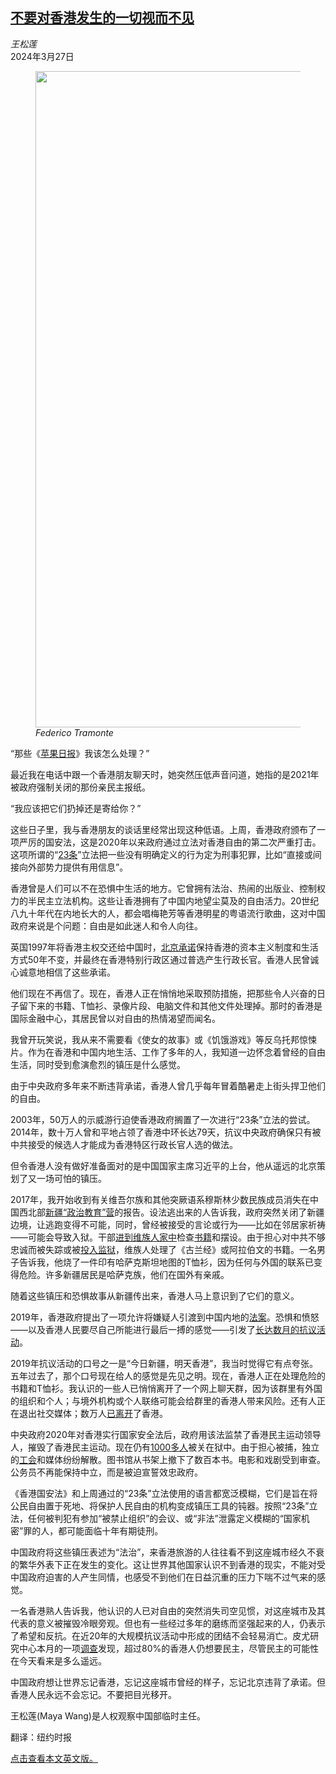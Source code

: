 <!--1711503423000-->
[不要对香港发生的一切视而不见](https://cn.nytimes.com/opinion/20240327/hong-kong-law-freedom/)
------

<address>王松莲</address><time pudate="2024-03-27 09:24:46" datetime="2024-03-27 09:24:46">2024年3月27日</time><figure><img src="https://images.weserv.nl/?url=static01.nyt.com/images/2024/03/26/opinion/26wang/26wang-master1050.jpg" width="1050" height="1050"><figcaption> <cite>Federico Tramonte</cite></figcaption></figure><section><p>“那些《<a href="https://cn.nytimes.com/china/20210623/apple-daily-hong-kong/">苹果日报</a>》我该怎么处理？”</p><p>最近我在电话中跟一个香港朋友聊天时，她突然压低声音问道，她指的是2021年被政府强制关闭的那份亲民主报纸。</p><p>“我应该把它们扔掉还是寄给你？”</p><p>这些日子里，我与香港朋友的谈话里经常出现这种低语。上周，香港政府颁布了一项严厉的国安法，这是2020年以来政府通过立法对香港自由的第二次严重打击。这项所谓的“<a href="https://cn.nytimes.com/china/20240320/hong-kong-security-law-article-23/">23条</a>”立法把一些没有明确定义的行为定为刑事犯罪，比如“直接或间接向外部势力提供有用信息”。</p><p>香港曾是人们可以不在恐惧中生活的地方。它曾拥有法治、热闹的出版业、控制权力的半民主立法机构。这些让香港拥有了中国内地望尘莫及的自由活力。20世纪八九十年代在内地长大的人，都会唱梅艳芳等香港明星的粤语流行歌曲，这对中国政府来说是个问题：自由是如此迷人和令人向往。</p><p>英国1997年将香港主权交还给中国时，<a rel="noopener noreferrer" target="_blank" href="https://www.basiclaw.gov.hk/filemanager/content/tc/files/basiclawtext/basiclaw_full_text.pdf">北京承诺</a>保持香港的资本主义制度和生活方式50年不变，并最终在香港特别行政区通过普选产生行政长官。香港人民曾诚心诚意地相信了这些承诺。</p><p>他们现在不再信了。现在，香港人正在悄悄地采取预防措施，把那些令人兴奋的日子留下来的书籍、T恤衫、录像片段、电脑文件和其他文件处理掉。那时的香港是国际金融中心，其居民曾以对自由的热情渴望而闻名。</p><p>我曾开玩笑说，我从来不需要看《使女的故事》或《饥饿游戏》等反乌托邦惊悚片。作为在香港和中国内地生活、工作了多年的人，我知道一边怀念着曾经的自由生活，同时受到愈演愈烈的镇压是什么感觉。</p><p>由于中央政府多年来不断违背承诺，香港人曾几乎每年冒着酷暑走上街头捍卫他们的自由。</p><p>2003年，50万人的示威游行迫使香港政府搁置了一次进行“23条”立法的尝试。2014年，数十万人曾和平地占领了香港中环长达79天，抗议中央政府确保只有被中共接受的候选人才能成为香港特区行政长官人选的做法。</p><p>但令香港人没有做好准备面对的是中国国家主席习近平的上台，他从遥远的北京策划了又一场可怕的镇压。</p><p>2017年，我开始收到有关维吾尔族和其他突厥语系穆斯林少数民族成员消失在中国西北部<a href="https://cn.nytimes.com/china/20190904/xinjiang-china-uighurs-prisons/">新疆</a><a rel="noopener noreferrer" target="_blank" href="https://www.hrw.org/news/2017/09/10/china-free-xinjiang-political-education-detainees">“政治教育”营</a>的报告。设法逃出来的人告诉我，政府突然关闭了新疆边境，让逃跑变得不可能，同时，曾经被接受的言论或行为——比如在邻居家祈祷——可能会导致入狱。干部<a rel="noopener noreferrer" target="_blank" href="https://www.hrw.org/news/2018/05/14/china-visiting-officials-occupy-homes-muslim-region">进到维族人家中</a>检查<a rel="noopener noreferrer" target="_blank" href="https://www.chinafile.com/reporting-opinion/features/xinjiang-authorities-are-retroactively-applying-laws-prosecute-religious">书籍</a>和摆设。由于担心对中共不够忠诚而被失踪或被<a href="https://cn.nytimes.com/china/20190904/xinjiang-china-uighurs-prisons/">投入监狱</a>，维族人处理了《古兰经》或阿拉伯文的书籍。一名男子告诉我，他烧了一件印有哈萨克斯坦地图的T恤衫，因为任何与外国的联系已变得危险。许多新疆居民是哈萨克族，他们在国外有亲戚。</p><p>随着这些镇压和恐惧故事从新疆传出来，香港人马上意识到了它们的意义。</p><p>2019年，香港政府提出了一项允许将嫌疑人引渡到中国内地的<a href="https://cn.nytimes.com/topic/20190617/hong-kong-anti-extradiction-topic/">法案</a>。恐惧和愤怒——以及香港人民要尽自己所能进行最后一搏的感觉——引发了<a href="https://cn.nytimes.com/china/20190829/hong-kong-protest-photos/">长达数月的抗议活动</a>。</p><p>2019年抗议活动的口号之一是“今日新疆，明天香港”，我当时觉得它有点夸张。五年过去了，那个口号现在给人的感觉是先见之明。现在，香港人正在处理危险的书籍和T恤衫。我认识的一些人已悄悄离开了一个网上聊天群，因为该群里有外国的组织和个人；与境外机构或个人联络可能会给群里的香港人带来风险。还有人正在退出社交媒体；数万人<a href="https://cn.nytimes.com/china/20211012/hong-kong-population-drop/">已离开</a>了香港。</p><p>中央政府2020年对香港实行国家安全法后，政府用该法监禁了香港民主运动领导人，摧毁了香港民主运动。现在仍有<a rel="noopener noreferrer" target="_blank" href="https://www.hkdc.us/hong-kong-political-prisoners">1000多人</a>被关在狱中。由于担心被捕，独立的<a rel="noopener noreferrer" target="_blank" href="https://www.hrw.org/news/2021/09/22/china-dismantling-hong-kongs-unions">工会</a>和媒体纷纷解散。图书馆从书架上撤下了数百本书。电影和戏剧受到审查。公务员不再能保持中立，而是被迫宣誓效忠政府。</p><p>《香港国安法》和上周通过的“23条”立法使用的语言都宽泛模糊，它们是旨在将公民自由置于死地、将保护人民自由的机构变成镇压工具的钝器。按照“23条”立法，任何被判犯有参加“被禁止组织”的会议、或“非法”泄露定义模糊的“国家机密”罪的人，都可能面临十年有期徒刑。</p><p>中国政府将这些镇压表述为“法治”，来香港旅游的人往往看不到这座城市经久不衰的繁华外表下正在发生的变化。这让世界其他国家认识不到香港的现实，不能对受中国政府迫害的人产生同情，也感受不到他们在日益沉重的压力下喘不过气来的感觉。</p><p>一名香港熟人告诉我，他认识的人已对自由的突然消失司空见惯，对这座城市及其代表的意义被摧毁冷眼旁观。但也有一些经过多年的磨练而坚强起来的人，仍表示了希望和反抗。在近20年的大规模抗议活动中形成的团结不会轻易消亡。皮尤研究中心本月的一项<a rel="noopener noreferrer" target="_blank" href="https://www.pewresearch.org/short-reads/2024/03/19/support-for-democracy-is-strong-in-hong-kong-and-taiwan/">调查</a>发现，超过80%的香港人仍想要民主，尽管民主的可能性在今天看来是多么遥远。</p><p>中国政府想让世界忘记香港，忘记这座城市曾经的样子，忘记北京违背了承诺。但香港人民永远不会忘记。不要把目光移开。</p></section><footer><p>王松莲(Maya Wang)是人权观察中国部临时主任。</p><p>翻译：纽约时报</p><p><a rel="nofollow" target="_blank" href="https://www.nytimes.com/2024/03/26/opinion/hong-kong-law-freedom.html">点击查看本文英文版。</a></p></footer>
